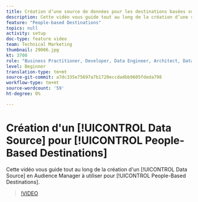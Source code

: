 ```yaml
---
title: Création d’une source de données pour les destinations basées sur les personnes
description: Cette vidéo vous guide tout au long de la création d’une source de données en Audience Manager à utiliser pour les destinations basées sur les personnes.
feature: "People-based Destinations"
topics: null
activity: setup
doc-type: feature video
team: Technical Marketing
thumbnail: 29006.jpg
kt: 3700
role: "Business Practitioner, Developer, Data Engineer, Architect, Data Architect, Administrator, Leader"
level: Beginner
translation-type: tm+mt
source-git-commit: a7dc335e75697a7b1720eccdadbb9605fdeda798
workflow-type: tm+mt
source-wordcount: '59'
ht-degree: 0%

---
```



# Création d&#39;un [!UICONTROL Data Source] pour [!UICONTROL People-Based Destinations]

Cette vidéo vous guide tout au long de la création d&#39;un [!UICONTROL Data Source] en Audience Manager à utiliser pour [!UICONTROL People-Based Destinations].

>[!VIDEO](https://video.tv.adobe.com/v/29006/?quality=12)
